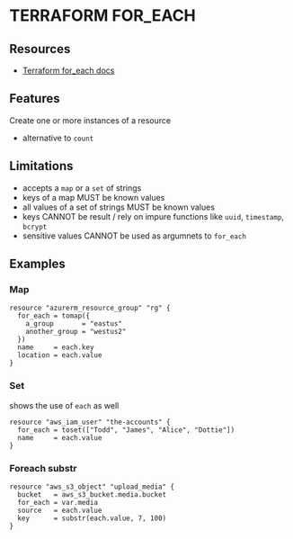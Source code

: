 # TERRAFORM FOR_EACH

## Resources
- [Terraform for_each docs](https://developer.hashicorp.com/terraform/language/meta-arguments/for_each)

## Features
Create one or more instances of a resource
- alternative to `count`

## Limitations
- accepts a `map` or a `set` of strings
- keys of a map MUST be known values
- all values of a set of strings MUST be known values
- keys CANNOT be result / rely on impure functions like `uuid`, `timestamp`, `bcrypt`
- sensitive values CANNOT be used as argumnets to `for_each`

## Examples

### Map
```hcl
resource "azurerm_resource_group" "rg" {
  for_each = tomap({
    a_group       = "eastus"
    another_group = "westus2"
  })
  name     = each.key
  location = each.value
}
```

### Set
shows the use of `each` as well

```hcl
resource "aws_iam_user" "the-accounts" {
  for_each = toset(["Todd", "James", "Alice", "Dottie"])
  name     = each.value
}
```

### Foreach substr
```hcl
resource "aws_s3_object" "upload_media" {
  bucket   = aws_s3_bucket.media.bucket
  for_each = var.media
  source   = each.value
  key      = substr(each.value, 7, 100)
}
```